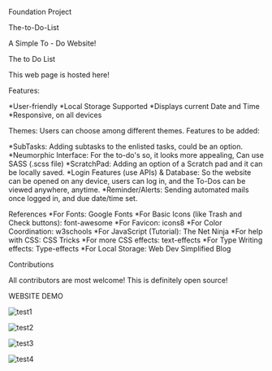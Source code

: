 Foundation Project

The-to-Do-List

A Simple To - Do Website!

The to Do List

This web page is hosted here!

Features:

*User-friendly
*Local Storage Supported
*Displays current Date and Time
*Responsive, on all devices

Themes: Users can choose among different themes.
Features to be added:

*SubTasks: Adding subtasks to the enlisted tasks, could be an option.
*Neumorphic Interface: For the to-do's so, it looks more appealing, Can use SASS (.scss file)
*ScratchPad: Adding an option of a Scratch pad and it can be locally saved.
*Login Features (use APIs) & Database: So the website can be opened on any device, users can log in, and the To-Dos can be viewed anywhere, anytime.
*Reminder/Alerts: Sending automated mails once logged in, and due date/time set.

References
*For Fonts: Google Fonts
*For Basic Icons (like Trash and Check buttons): font-awesome
*For Favicon: icons8
*For Color Coordination: w3schools
*For JavaScript (Tutorial): The Net Ninja
*For help with CSS: CSS Tricks
*For more CSS effects: text-effects
*For Type Writing effects: Type-effects
*For Local Storage: Web Dev Simplified Blog

Contributions

All contributors are most welcome! This is definitely open source!

WEBSITE DEMO

![test1](https://github.com/Tebogo2012/The-to-do-List/assets/126574363/ff3a10d7-f8cf-4e23-83f6-88cbb1ab031b)

![test2](https://github.com/Tebogo2012/The-to-do-List/assets/126574363/bdc1df9d-aa7a-4713-96c1-2017228ca06b)

![test3](https://github.com/Tebogo2012/The-to-do-List/assets/126574363/9328a52f-0328-48b0-b850-0f4f8340dd20)

![test4](https://github.com/Tebogo2012/The-to-do-List/assets/126574363/ecbca2dd-7dcc-4cc6-a8d0-a48d454539a0)
